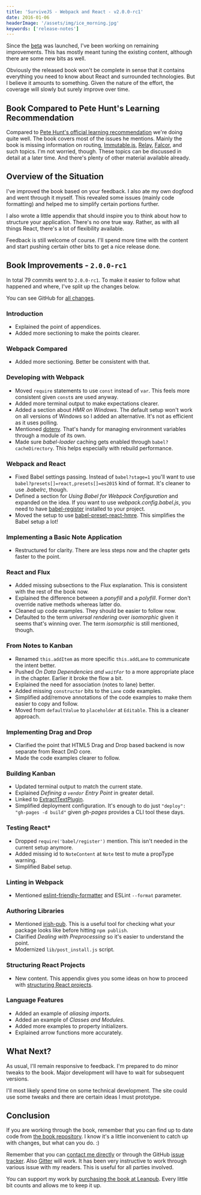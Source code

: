 ```yaml
---
title: 'SurviveJS - Webpack and React - v2.0.0-rc1'
date: 2016-01-06
headerImage: '/assets/img/ice_morning.jpg'
keywords: ['release-notes']
---
```


Since the [beta](../survivejs200-beta2) was launched, I've been working on remaining improvements. This has mostly meant tuning the existing content, although there are some new bits as well.

Obviously the released book won't be complete in sense that it contains everything you need to know about React and surrounded technologies. But I believe it amounts to something. Given the nature of the effort, the coverage will slowly but surely improve over time.

## Book Compared to Pete Hunt's Learning Recommendation

Compared to [Pete Hunt's official learning recommendation](https://github.com/petehunt/react-howto) we're doing quite well. The book covers most of the issues he mentions. Mainly the book is missing information on routing, [Immutable.js](https://facebook.github.io/immutable-js/), [Relay](https://facebook.github.io/relay/), [Falcor](https://netflix.github.io/falcor/), and such topics. I'm not worried, though. These topics can be discussed in detail at a later time. And there's plenty of other material available already.

## Overview of the Situation

I've improved the book based on your feedback. I also ate my own dogfood and went through it myself. This revealed some issues (mainly code formatting) and helped me to simplify certain portions further.

I also wrote a little appendix that should inspire you to think about how to structure your application. There's no one true way. Rather, as with all things React, there's a lot of flexibility available.

Feedback is still welcome of course. I'll spend more time with the content and start pushing certain other bits to get a nice release done.

## Book Improvements - `2.0.0-rc1`

In total 79 commits went to `2.0.0-rc1`. To make it easier to follow what happened and where, I've split up the changes below.

You can see GitHub for [all changes](https://github.com/survivejs/webpack_react/compare/v2.0.0-beta2...v2.0.0-rc1).

### Introduction

* Explained the point of appendices.
* Added more sectioning to make the points clearer.

### Webpack Compared

* Added more sectioning. Better be consistent with that.

### Developing with Webpack

* Moved `require` statements to use `const` instead of `var`. This feels more consistent given `const`s are used anyway.
* Added more terminal output to make expectations clearer.
* Added a section about *HMR on Windows*. The default setup won't work on all versions of Windows so I added an alternative. It's not as efficient as it uses polling.
* Mentioned [dotenv](https://www.npmjs.com/package/dotenv). That's handy for managing environment variables through a module of its own.
* Made sure *babel-loader* caching gets enabled through `babel?cacheDirectory`. This helps especially with rebuild performance.

### Webpack and React

* Fixed Babel settings passing. Instead of `babel?stage=1` you'll want to use `babel?presets[]=react,presets[]=es2015` kind of format. It's cleaner to use *.babelrc*, though.
* Defined a section for *Using Babel for Webpack Configuration* and expanded on the idea. If you want to use *webpack.config.babel.js*, you need to have [babel-register](https://www.npmjs.com/package/babel-register) installed to your project.
* Moved the setup to use [babel-preset-react-hmre](https://www.npmjs.com/package/babel-preset-react-hmre). This simplifies the Babel setup a lot!

### Implementing a Basic Note Application

* Restructured for clarity. There are less steps now and the chapter gets faster to the point.

### React and Flux

* Added missing subsections to the Flux explanation. This is consistent with the rest of the book now.
* Explained the difference between a *ponyfill* and a *polyfill*. Former don't override native methods whereas latter do.
* Cleaned up code examples. They should be easier to follow now.
* Defaulted to the term *universal rendering* over *isomorphic* given it seems that's winning over. The term *isomorphic* is still mentioned, though.

### From Notes to Kanban

* Renamed `this.addItem` as more specific `this.addLane` to communicate the intent better.
* Pushed *On Data Dependencies and `waitFor`* to a more appropriate place in the chapter. Earlier it broke the flow a bit.
* Explained the need for association (notes to lane) better.
* Added missing `constructor` bits to the `Lane` code examples.
* Simplified add/remove annotations of the code examples to make them easier to copy and follow.
* Moved from `defaultValue` to `placeholder` at `Editable`. This is a cleaner approach.

### Implementing Drag and Drop

* Clarified the point that HTML5 Drag and Drop based backend is now separate from React DnD core.
* Made the code examples clearer to follow.

### Building Kanban

* Updated terminal output to match the current state.
* Explained *Defining a `vendor` Entry Point* in greater detail.
* Linked to [ExtractTextPlugin](https://www.npmjs.com/package/extract-text-webpack-plugin).
* Simplified deployment configuration. It's enough to do just `"deploy": "gh-pages -d build"` given *gh-pages* provides a CLI tool these days.

### Testing React*

* Dropped `require('babel/register')` mention. This isn't needed in the current setup anymore.
* Added missing id to `NoteContent` at `Note` test to mute a propType warning.
* Simplified Babel setup.

### Linting in Webpack

* Mentioned [eslint-friendly-formatter](https://www.npmjs.com/package/eslint-friendly-formatter) and ESLint `--format` parameter.

### Authoring Libraries

* Mentioned [irish-pub](https://www.npmjs.com/package/irish-pub). This is a useful tool for checking what your package looks like before hitting `npm publish`.
* Clarified *Dealing with Preprocessing* so it's easier to understand the point.
* Modernized `lib/post_install.js` script.

### Structuring React Projects

* New content. This appendix gives you some ideas on how to proceed with [structuring React projects](../../webpack_react/structuring_react_projects).

### Language Features

* Added an example of *aliasing imports*.
* Added an example of *Classes and Modules*.
* Added more examples to property initializers.
* Explained arrow functions more accurately.

## What Next?

As usual, I'll remain responsive to feedback. I'm prepared to do minor tweaks to the book. Major development will have to wait for subsequent versions.

I'll most likely spend time on some technical development. The site could use some tweaks and there are certain ideas I must prototype.

## Conclusion

If you are working through the book, remember that you can find up to date code from [the book repository](https://github.com/survivejs/webpack_react). I know it's a little inconvenient to catch up with changes, but what can you do. :)

Remember that you can [contact me directly](mailto:info@survivejs.com) or through the GitHub [issue tracker](https://github.com/survivejs/webpack_react/issues). Also [Gitter](https://gitter.im/survivejs/webpack_react) will work. It has been very instructive to work through various issue with my readers. This is useful for all parties involved.

You can support my work by [purchasing the book at Leanpub](https://leanpub.com/survivejs_webpack_react). Every little bit counts and allows me to keep it up.
